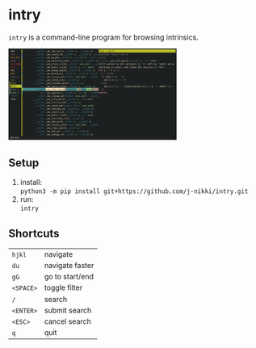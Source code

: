 # intry

`intry` is a command-line program for browsing intrinsics.

<img width="66%" src="https://raw.githubusercontent.com/j-nikki/intry/master/img/screenshot.png">

## Setup

1. install:<br>`python3 -m pip install git+https://github.com/j-nikki/intry.git`
2. run:<br>`intry`

## Shortcuts

<table>
<tr><td><code>hjkl</code></td><td>navigate</td></tr>
<tr><td><code>du</code></td><td>navigate faster</td></tr>
<tr><td><code>gG</code></td><td>go to start/end</td></tr>
<tr><td><code>&lt;SPACE&gt;</code></td><td>toggle filter</td></tr>
<tr><td><code>/</code></td><td>search</td></tr>
<tr><td><code>&lt;ENTER&gt;</code></td><td>submit search</td></tr>
<tr><td><code>&lt;ESC&gt;</code></td><td>cancel search</td></tr>
<tr><td><code>q</code></td><td>quit</td></tr>
</table>
